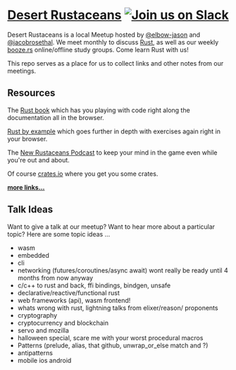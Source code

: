 # [Desert Rustaceans](https://www.meetup.com/Desert-Rustaceans/) [![Join us on Slack](https://img.shields.io/badge/slack-%23rust-red.svg)](https://azdevs.org)

Desert Rustaceans is a local Meetup hosted by [@elbow-jason](https://github.com/elbow-jason) and [@jacobrosethal](https://github.com/jacobrosethal). We meet monthly to discuss [Rust](https://www.rust-lang.org), as well as our weekly [booze.rs](https://booze.rs) online/offline study groups. Come learn Rust with us!

This repo serves as a place for us to collect links and other notes from our meetings.

## Resources

The [Rust book](https://doc.rust-lang.org/book/) which has you playing with code right along the documentation all in the browser.

[Rust by example](https://doc.rust-lang.org/rust-by-example/) which goes further in depth with exercises again right in your browser.

The [New Rustaceans Podcast](https://newrustacean.com/) to keep your mind in the game even while you're out and about.

Of course [crates.io](https://crates.io) where you get you some crates.

[**more links...**](links.md)

## Talk Ideas

Want to give a talk at our meetup? Want to hear more about a particular topic? Here are some topic ideas ...

* wasm
* embedded
* cli
* networking (futures/coroutines/async await)  wont really be ready until 4 months from now anyway
* c/c++ to rust and back, ffi bindings, bindgen, unsafe
* declarative/reactive/functional rust
* web frameworks (api), wasm frontend!
* whats wrong with rust, lightning talks from elixer/reason/ proponents
* cryptography
* cryptocurrency and blockchain
* servo and mozilla
* halloween special, scare me with your worst procedural macros
* Patterns (prelude, alias, that github, unwrap_or_else  match and ?)
* antipatterns
* mobile ios android
